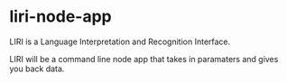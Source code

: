 # liri-node-app

LIRI is a Language Interpretation and Recognition Interface.

LIRI will be a command line node app that takes in paramaters and gives you back data.